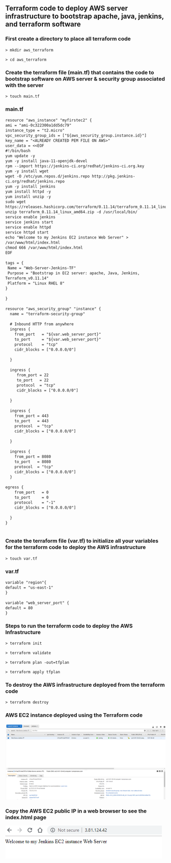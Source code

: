 Terraform code to deploy AWS server infrastructure to bootstrap apache, java, jenkins, and terraform software
--------------------------------------------------------------------------------------------------------------


### First create a directory to place all terraform code
```
> mkdir aws_terraform
```

```
> cd aws_terraform
 ```
 
 ### Create the terraform file (main.tf) that contains the code to bootstrap software on AWS server & security group associated with the server

 ```
 > touch main.tf
 ```
 
### main.tf
 ```
 resource "aws_instance" "myfirstec2" {
ami = "ami-0c322300a1dd5dc79"
instance_type = "t2.micro"
vpc_security_group_ids = ["${aws_security_group.instance.id}"]
key_name = "<ALREADY CREATED PEM FILE ON AWS>"
user_data = <<EOF
#!/bin/bash
yum update -y
yum -y install java-11-openjdk-devel
rpm --import https://jenkins-ci.org/redhat/jenkins-ci.org.key
yum -y install wget
wget -O /etc/yum.repos.d/jenkins.repo http://pkg.jenkins-ci.org/redhat/jenkins.repo
yum -y install jenkins
yum install httpd -y
yum install unzip -y
sudo wget https://releases.hashicorp.com/terraform/0.11.14/terraform_0.11.14_linux_amd64.zip
unzip terraform_0.11.14_linux_amd64.zip -d /usr/local/bin/
service enable jenkins
service jenkins start
service enable httpd
service httpd start
echo "Welcome to my Jenkins EC2 instance Web Server" > /var/www/html/index.html
chmod 666 /var/www/html/index.html
EOF

tags = {
  Name = "Web-Server-Jenkins-TF"
  Purpose = "Bootstrap in EC2 server: apache, Java, Jenkins, Terraform_v0.11.14"
  Platform = "Linux RHEL 8"
}

}

resource "aws_security_group" "instance" {
   name = "terraform-security-group"

   # Inbound HTTP from anywhere
   ingress {
     from_port   = "${var.web_server_port}"
     to_port     = "${var.web_server_port}"
     protocol    = "tcp"
     cidr_blocks = ["0.0.0.0/0"]

   }

   ingress {
      from_port = 22
      to_port   = 22
      protocol  = "tcp"
      cidr_blocks = ["0.0.0.0/0"]

   }

   ingress {
     from_port = 443
     to_port   = 443
     protocol  = "tcp"
     cidr_blocks = ["0.0.0.0/0"]

   }

   ingress {
     from_port = 8080
     to_port   = 8080
     protocol  = "tcp"
     cidr_blocks = ["0.0.0.0/0"]
   }

egress {
     from_port   = 0
     to_port     = 0
     protocol    = "-1"
     cidr_blocks = ["0.0.0.0/0"]

   }
}


```
### Create the terraform file (var.tf) to initialize all your variables for the terraform code to deploy the AWS infrastructure

 ```
 > touch var.tf
 ```
 ### var.tf
 
 ```
 variable "region"{
default = "us-east-1"
}

variable "web_server_port" {
default = 80
}

```
 ### Steps to run the terraform code to deploy the AWS Infrastructure
 
 ```
 > terraform init
 ```
 
 ```
 > terraform validate
 ```
 
 ```
 > terraform plan -out=tfplan
 ```
 
 ```
 > terraform apply tfplan
 ```
  ### To destroy the AWS infrastructure deployed from the terraform code
  
 ```
 > terraform destroy
 ```

 ### AWS EC2 instance deployed using the Terraform code

![AWS Bootstrap EC2](https://github.com/lethompson/Bootstrap_Software_AWS_EC2_instance/blob/master/AWS_BootstrapServer_TF.PNG)
 
 ### Copy the AWS EC2 public IP in a web browser to see the index.html page
 
 ![AWS Jenkins Server](https://github.com/lethompson/Bootstrap_Software_AWS_EC2_instance/blob/master/AWS_BootstrapServer_TF2.PNG)
